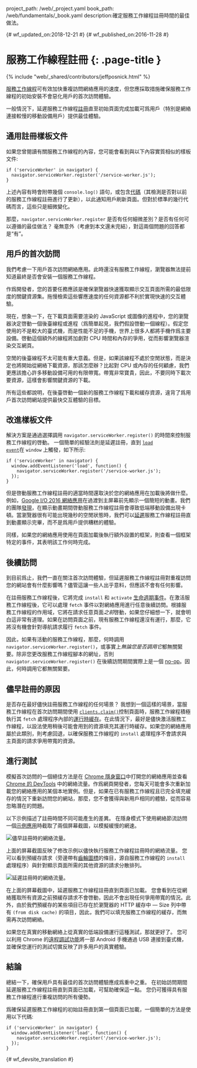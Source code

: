 project_path: /web/_project.yaml
book_path: /web/fundamentals/_book.yaml
description:確定服務工作線程註冊時間的最佳做法。

{# wf_updated_on:2018-12-21 #}
{# wf_published_on:2016-11-28 #}

# 服務工作線程註冊 {: .page-title }

{% include "web/_shared/contributors/jeffposnick.html" %}

[服務工作線程](/web/fundamentals/getting-started/primers/service-workers)可有效加快重複訪問網絡應用的速度，但您應採取措施確保服務工作線程的初始安裝不會惡化用戶的首次訪問體驗。





一般情況下，延遲服務工作線程[註冊](https://developer.mozilla.org/en-US/docs/Web/API/ServiceWorkerContainer/register)直至初始頁面完成加載可爲用戶（特別是網絡連接較慢的移動設備用戶）提供最佳體驗。




## 通用註冊樣板文件

如果您曾閱讀有關服務工作線程的內容，您可能會看到與以下內容實質相似的樣板文件:


    if ('serviceWorker' in navigator) {
      navigator.serviceWorker.register('/service-worker.js');
    }

上述內容有時會附帶幾個 `console.log()` 語句，或包含[代碼](https://github.com/GoogleChrome/sw-precache/blob/master/demo/app/js/service-worker-registration.js#L20)（其檢測是否對以前的服務工作線程註冊進行了更新），以此通知用戶刷新頁面。但對於標準的幾行代碼而言，這些只是細微變化。


那麼，`navigator.serviceWorker.register` 是否有任何細微差別？是否有任何可以遵循的最佳做法？
毫無意外（考慮到本文還未完結），對這兩個問題的回答都是“有”。


## 用戶的首次訪問

我們考慮一下用戶首次訪問網絡應用。此時還沒有服務工作線程，瀏覽器無法提前知道最終是否會安裝一個服務工作線程。



作爲開發者，您的首要任務應該是確保瀏覽器快速獲取顯示交互頁面所需的最低限度的關鍵資源集。拖慢檢索這些響應速度的任何資源都不利於實現快速的交互體驗。


現在，想象一下，在下載頁面需要渲染的 JavaScript 或圖像的進程中，您的瀏覽器決定啓動一個後臺線程或進程（爲簡單起見，我們假設啓動一個線程）。假定您使用的不是較大的臺式機，而是性能不足的手機，世界上很多人都將手機作爲主要設備。啓動這個額外的線程將加劇對 CPU 時間和內存的爭用，從而影響瀏覽器渲染交互網頁。



空閒的後臺線程不太可能有重大意義。但是，如果該線程不處於空閒狀態，而是決定也將開始從網絡下載資源，那該怎麼辦？比起對 CPU 或內存的任何顧慮，我們更應該擔心許多移動設備可用的有限帶寬。帶寬非常寶貴，因此，不要同時下載次要資源，這樣會影響關鍵資源的下載。


所有這些都說明，在後臺啓動一個新的服務工作線程下載和緩存資源，違背了爲用戶首次訪問網站提供最快交互體驗的目標。




## 改進樣板文件

解決方案是通過選擇調用 `navigator.serviceWorker.register()` 的時間來控制服務工作線程的啓動。
一個簡單的經驗法則是延遲註冊，直到 <code>[load event](https://developer.mozilla.org/en-US/docs/Web/API/GlobalEventHandlers/onload)</code>在  <code>window</code> 上觸發，如下所示:

    if ('serviceWorker' in navigator) {
      window.addEventListener('load', function() {
        navigator.serviceWorker.register('/service-worker.js');
      });
    }

但是啓動服務工作線程註冊的適當時間還取決於您的網絡應用在加載後將做什麼。
例如，[Google I/O 2016 網絡應用](https://events.google.com/io2016/)在過渡到主屏幕前先顯示一個簡短的動畫。我們的團隊[發現](/web/showcase/2016/iowa2016)，在顯示動畫期間啓動服務工作線程註冊會導致低端移動設備出現卡頓。當瀏覽器很有可能出現幾秒的空閒狀態時，我們可以[延遲](https://github.com/GoogleChrome/ioweb2016/blob/8cfa27261f9d07fe8a5bb7d228bd3f35dfc9a91e/app/scripts/helper/elements.js#L42)服務工作線程註冊直到動畫顯示完畢，而不是爲用戶提供糟糕的體驗。




同樣，如果您的網絡應用使用在頁面加載後執行額外設置的框架，則查看一個框架特定的事件，其表明該工作何時完成。



## 後續訪問

到目前爲止，我們一直在關注首次訪問體驗，但延遲服務工作線程註冊對重複訪問您的網站會有什麼影響嗎？儘管這讓一些人出乎意料，但應該不會有任何影響。



在註冊服務工作線程後，它將完成 `install` 和 `activate` [生命週期事件](/web/fundamentals/instant-and-offline/service-worker/lifecycle)。在激活服務工作線程後，它可以處理 `fetch` 事件以對網絡應用進行任意後續訪問。根據服務工作線程的作用域，它將在請求任意頁面*之前*啓動，如果您仔細想一下，就會明白這非常有道理。如果在訪問頁面之前，現有服務工作線程還沒有運行，那麼，它將沒有機會針對導航請求履行 `fetch` 事件。



因此，如果有活動的服務工作線程，那麼，何時調用 `navigator.serviceWorker.register()`，或事實上*無論您是否調用它*都無關緊要。除非您更改服務工作線程腳本的網址，否則 `navigator.serviceWorker.register()` 在後續訪問期間實際上是一個 [no-op](https://en.wikipedia.org/wiki/NOP)。因此，何時調用它都無關緊要。


## 儘早註冊的原因

是否存在最好儘快註冊服務工作線程的任何場景？
我想到一個這樣的場景，當服務工作線程在首次訪問期間使用 <code>[clients.claim()](https://developer.mozilla.org/en-US/docs/Web/API/Clients/claim)</code>控制頁面時，服務工作線程積極執行其  <code>fetch</code> 處理程序內部的[運行時緩存](/web/fundamentals/instant-and-offline/offline-cookbook/#on-network-response)。在此情況下，最好是儘快激活服務工作線程，以設法使用稍後可能會用到的資源填充其運行時緩存。如果您的網絡應用屬於此類別，則考慮回退，以確保服務工作線程的  <code>install</code> 處理程序不會請求與主頁面的請求爭用帶寬的資源。




## 進行測試

模擬首次訪問的一個絕佳方法是在 [Chrome 隱身窗口](https://support.google.com/chromebook/answer/95464?co=GENIE.Platform%3DDesktop)中打開您的網絡應用並查看 [Chrome 的 DevTools](/web/tools/chrome-devtools/) 中的網絡流量。作爲網頁開發者，您每天可能會多次重新加載您的網絡應用的某個本地實例。但是，如果在已有服務工作線程且已完全填充緩存的情況下重新訪問您的網站，那麼，您不會獲得與新用戶相同的體驗，從而容易忽略潛在的問題。



以下示例描述了註冊時間不同可能產生的差異。
在隱身模式下使用網絡節流訪問一個[示例應用](https://github.com/GoogleChrome/sw-precache/tree/master/app-shell-demo)時截取了兩個屏幕截圖，以模擬緩慢的網速。



![儘早註冊時的網絡流量。](images/early-registration.png
"儘早註冊時的網絡流量。")

上面的屏幕截圖反映了修改示例以儘快執行服務工作線程註冊時的網絡流量。
您可以看到預緩存請求（旁邊帶有[齒輪圖標](http://stackoverflow.com/questions/33590378/status-code200-ok-from-serviceworker-in-chrome-network-devtools/33655173#33655173)的條目，源自服務工作線程的 `install` 處理程序）與針對顯示頁面所需的其他資源的請求分散排列。





![延遲註冊時的網絡流量。](images/late-registration.png
"延遲註冊時的網絡流量。")


在上面的屏幕截圖中，延遲服務工作線程註冊直到頁面已加載。
您會看到在從網絡獲取所有資源之前預緩存請求不會啓動，因此不會出現任何爭用帶寬的情況。此外，由於我們預緩存的某些項目已存在於瀏覽器的 HTTP 緩存中 — Size 列中帶有 `(from disk cache)` 的項目，因此，我們可以填充服務工作線程的緩存，而無需再次訪問網絡。




如果您在真實的移動網絡上從真實的低端設備運行這種測試，那就更好了。
您可以利用 Chrome 的[遠程調試功能](/web/tools/chrome-devtools/remote-debugging/)將一部 Android 手機通過 USB 連接到臺式機，並確保您運行的測試切實反映了許多用戶的真實體驗。





##  結論

總結一下，確保用戶具有最佳的首次訪問體驗應成爲重中之重。
在初始訪問期間延遲服務工作線程註冊直到頁面已加載，可幫助確保這一點。
您仍可獲得具有服務工作線程進行重複訪問的所有優勢。


爲確保延遲服務工作線程的初始註冊直到第一個頁面已加載，一個簡單的方法是使用以下代碼:


    if ('serviceWorker' in navigator) {
      window.addEventListener('load', function() {
        navigator.serviceWorker.register('/service-worker.js');
      });
    }


{# wf_devsite_translation #}
